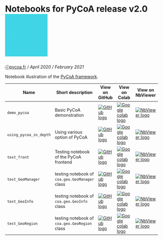 #  Notebooks for PyCoA release v2.0 <img src="https://github.com/coa-project/coa-project.github.io/blob/main/fig/logo-anime.gif" width="140px" align=bottom > 

ⓒ[pycoa.fr](http://pycoa.fr) / _April 2020 / February 2021_

Notebook illustration of the [PyCoA framework](https://github.com/coa-project/pycoa).

Name | Short description | View on GitHub | View on Colab | View on NbViewer 
--- | --- | --- | --- | ---
`demo_pycoa` | Basic PyCoA demonstration | <a href="https://github.com/coa-project/coabook/blob/master/demo_pycoa.ipynb" /><img src="https://github.githubassets.com/images/modules/logos_page/GitHub-Mark.png" height="20" alt="GitHub logo" /></a> | <a href="https://colab.research.google.com/github/coa-project/coabook/blob/master/demo_pycoa.ipynb" ><img src="https://colab.research.google.com/img/colab_favicon_256px.png" height="20" alt="Google colab logo" /></a> | <a href="https://nbviewer.jupyter.org/github/coa-project/coabook/blob/master/demo_pycoa.ipynb"><img src="https://nbviewer.jupyter.org/static/img/nav_logo.svg" height="20" alt="NbViewer logo" /></a>
`using_pycoa_in_depth` | Using various option of PyCoA | <a href="https://github.com/coa-project/coabook/blob/master/using_pycoa_in_depth.ipynb" /><img src="https://github.githubassets.com/images/modules/logos_page/GitHub-Mark.png" height="20" alt="GitHub logo" /></a> | <a href="https://colab.research.google.com/github/coa-project/coabook/blob/master/using_pycoa_in_depth.ipynb" ><img src="https://colab.research.google.com/img/colab_favicon_256px.png" height="20" alt="Google colab logo" /></a> | <a href="https://nbviewer.jupyter.org/github/coa-project/coabook/blob/master/using_pycoa_in_depth.ipynb"><img src="https://nbviewer.jupyter.org/static/img/nav_logo.svg" height="20" alt="NbViewer logo" /></a>
`test_front` | Testing notebook of the PyCoA frontend | <a href="https://github.com/coa-project/coabook/blob/master/test_front.ipynb" /><img src="https://github.githubassets.com/images/modules/logos_page/GitHub-Mark.png" height="20" alt="GitHub logo" /></a> | <a href="https://colab.research.google.com/github/coa-project/coabook/blob/master/test_front.ipynb" ><img src="https://colab.research.google.com/img/colab_favicon_256px.png" height="20" alt="Google colab logo" /></a> |  <a href="https://nbviewer.jupyter.org/github/coa-project/coabook/blob/master/test_front.ipynb"><img src="https://nbviewer.jupyter.org/static/img/nav_logo.svg" height="20" alt="NbViewer logo" /></a>
`test_GeoManager` | testing notebook of `coa.geo.GeoManager` class | <a href="https://github.com/coa-project/coabook/blob/master/test_GeoManager.ipynb" /><img src="https://github.githubassets.com/images/modules/logos_page/GitHub-Mark.png" height="20" alt="GitHub logo" /></a> | <a href="https://colab.research.google.com/github/coa-project/coabook/blob/master/test_GeoManager.ipynb" ><img src="https://colab.research.google.com/img/colab_favicon_256px.png" height="20" alt="Google colab logo" /></a> |  <a href="https://nbviewer.jupyter.org/github/coa-project/coabook/blob/master/test_GeoManager.ipynb"><img src="https://nbviewer.jupyter.org/static/img/nav_logo.svg" height="20" alt="NbViewer logo" /></a>
`test_GeoInfo` | testing notebook of `coa.geo.GeoInfo` class | <a href="https://github.com/coa-project/coabook/blob/master/test_GeoInfo.ipynb" /><img src="https://github.githubassets.com/images/modules/logos_page/GitHub-Mark.png" height="20" alt="GitHub logo" /></a> | <a href="https://colab.research.google.com/github/coa-project/coabook/blob/master/test_GeoInfo.ipynb" ><img src="https://colab.research.google.com/img/colab_favicon_256px.png" height="20" alt="Google colab logo" /></a> |  <a href="https://nbviewer.jupyter.org/github/coa-project/coabook/blob/master/test_GeoInfo.ipynb"><img src="https://nbviewer.jupyter.org/static/img/nav_logo.svg" height="20" alt="NbViewer logo" /></a>
`test_GeoRegion` | testing notebook of `coa.geo.GeoRegion` class | <a href="https://github.com/coa-project/coabook/blob/master/test_GeoRegion.ipynb" /><img src="https://github.githubassets.com/images/modules/logos_page/GitHub-Mark.png" height="20" alt="GitHub logo" /></a> | <a href="https://colab.research.google.com/github/coa-project/coabook/blob/master/test_GeoRegion.ipynb" ><img src="https://colab.research.google.com/img/colab_favicon_256px.png" height="20" alt="Google colab logo" /></a> |  <a href="https://nbviewer.jupyter.org/github/coa-project/coabook/blob/master/test_GeoRegion.ipynb"><img src="https://nbviewer.jupyter.org/static/img/nav_logo.svg" height="20" alt="NbViewer logo" /></a>
